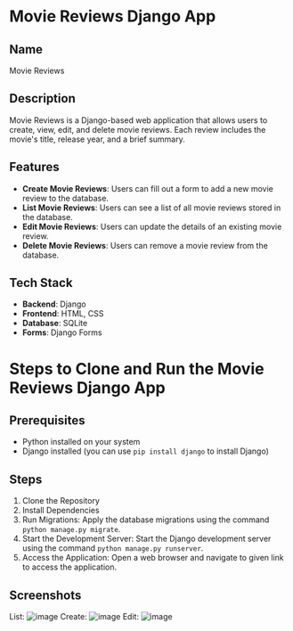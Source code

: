 # Movie Reviews Django App

## Name
Movie Reviews

## Description
Movie Reviews is a Django-based web application that allows users to create, view, edit, and delete movie reviews. Each review includes the movie's title, release year, and a brief summary.

## Features
- **Create Movie Reviews**: Users can fill out a form to add a new movie review to the database.
- **List Movie Reviews**: Users can see a list of all movie reviews stored in the database.
- **Edit Movie Reviews**: Users can update the details of an existing movie review.
- **Delete Movie Reviews**: Users can remove a movie review from the database.

## Tech Stack
- **Backend**: Django
- **Frontend**: HTML, CSS
- **Database**: SQLite
- **Forms**: Django Forms

# Steps to Clone and Run the Movie Reviews Django App

## Prerequisites
- Python installed on your system
- Django installed (you can use `pip install django` to install Django)

## Steps

1. Clone the Repository
2. Install Dependencies
3. Run Migrations:
   Apply the database migrations using the command `python manage.py migrate`.
4. Start the Development Server:
   Start the Django development server using the command `python manage.py runserver`.
5. Access the Application:
   Open a web browser and navigate to given link to access the application.

## Screenshots
List:
![image](https://github.com/aaagrud/movie_review_manager/assets/118443621/f499b509-530b-40f9-8f39-2fdf18c8a797)
Create:
![image](https://github.com/aaagrud/movie_review_manager/assets/118443621/92bc69bd-c097-4a64-9043-eb3022c7cb97)
Edit:
![image](https://github.com/aaagrud/movie_review_manager/assets/118443621/b0c89293-c071-4912-93cb-de11f5afac35)



